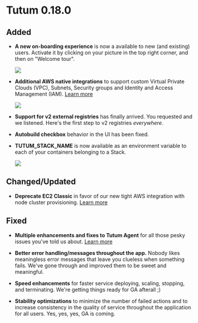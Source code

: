 # Tutum 0.18.0

## Added 

- **A new on-boarding experience** is now a available to new (and existing) users. Activate it by clicking on your picture in the top right corner, and then on "Welcome tour". 

  ![](http://s.tutum.co.s3.amazonaws.com/changelog/0.18.0/onboarding.png)

- **Additional AWS native integrations** to support custom Virtual Private Clouds (VPC), Subnets, Security groups and Identity and Access Management (IAM). [Learn more](https://support.tutum.co/support/solutions/articles/5000526971-tutum-on-aws-faq)

  ![](http://s.tutum.co.s3.amazonaws.com/changelog/0.18.0/aws-integrations.png)

- **Support for v2 external registries** has finally arrived. You requested and we listened. Here's the first step to v2 registries *everywhere*.

- **Autobuild checkbox** behavior in the UI has been fixed.

- **TUTUM_STACK_NAME** is now available as an environment variable to each of your containers belonging to a Stack. 

  ![](http://s.tutum.co.s3.amazonaws.com/changelog/0.18.0/autobuild.png)

## Changed/Updated

- **Deprecate EC2 Classic** in favor of our new tight AWS integration with node cluster provisioning. [Learn more](https://support.tutum.co/support/solutions/articles/5000526971-tutum-on-aws-faq)

## Fixed

- **Multiple enhancements and fixes to Tutum Agent** for all those pesky issues you've told us about. [Learn more](https://github.com/tutumcloud/tutum-agent)

- **Better error handling/messages throughout the app.** Nobody likes meaningless error messages that leave you clueless when something fails. We've gone through and improved them to be sweet and meaningful. 

- **Speed enhancements** for faster service deploying, scaling, stopping, and terminating. We're getting things ready for GA afterall ;)

- **Stability optimizations** to minimize the number of failed actions and to increase consistency in the quality of service throughout the application for all users. Yes, yes, yes, GA is coming. 
